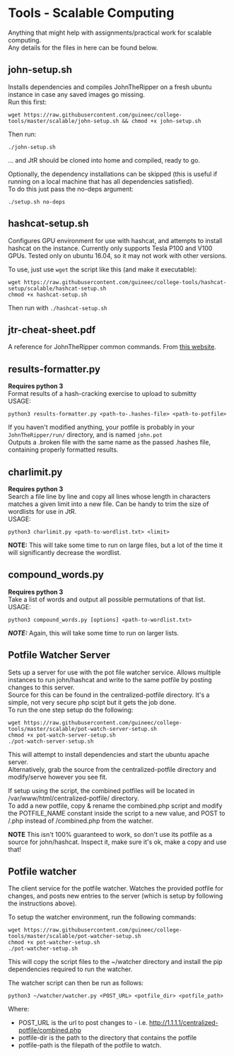 # Tools - Scalable Computing  
Anything that might help with assignments/practical work for scalable computing.  
Any details for the files in here can be found below.  
  
## john-setup.sh  
Installs dependencies and compiles JohnTheRipper on a fresh ubuntu instance in case any saved images go missing.  
Run this first:  
```
wget https://raw.githubusercontent.com/guineec/college-tools/master/scalable/john-setup.sh && chmod +x john-setup.sh
```   
Then run:
```
./john-setup.sh
```  
... and JtR should be cloned into home and compiled, ready to go.  
  
Optionally, the dependency installations can be skipped (this is useful if running on a local machine that has all dependencies satisfied).  
To do this just pass the no-deps argument:  
```
./setup.sh no-deps
```

## hashcat-setup.sh  
Configures GPU environment for use with hashcat, and attempts to install hashcat on the instance.  Currently only supports Tesla P100 and V100 GPUs. Tested only on ubuntu 16.04, so it may not work with other versions.  
  
To use, just use `wget` the script like this (and make it executable):  
```  
wget https://raw.githubusercontent.com/guineec/college-tools/hashcat-setup/scalable/hashcat-setup.sh
chmod +x hashcat-setup.sh
```  
Then run with `./hashcat-setup.sh`  

      
## jtr-cheat-sheet.pdf
A reference for JohnTheRipper common commands. From [this website](https://countuponsecurity.files.wordpress.com/2016/09/jtr-cheat-sheet.pdf).  
  
  
## results-formatter.py  
**Requires python 3**  
Format results of a hash-cracking exercise to upload to submitty  
USAGE:  
```
python3 results-formatter.py <path-to-.hashes-file> <path-to-potfile>
```  
If you haven't modified anything, your potfile is probably in your `JohnTheRipper/run/` directory, and is named `john.pot`      
Outputs a .broken file with the same name as the passed .hashes file, containing properly formatted results.    

## charlimit.py  
**Requires python 3**  
Search a file line by line and copy all lines whose length in characters matches a given limit into a new file. Can be handy to trim the size of wordlists for use in JtR.    
USAGE:  
```
python3 charlimit.py <path-to-wordlist.txt> <limit>
```    
**NOTE:** This will take some time to run on large files, but a lot of the time it will significantly decrease the wordlist.    
  
    
## compound_words.py  
**Requires python 3**  
Take a list of words and output all possible permutations of that list.  
USAGE:  
```  
python3 compound_words.py [options] <path-to-wordlist.txt>  
```  
***NOTE:*** Again, this will take some time to run on larger lists.  
  
## Potfile Watcher Server  
Sets up a server for use with the pot file watcher service. Allows multiple instances to run john/hashcat and write to the same potfile by posting
changes to this server.  
Source for this can be found in the centralized-potfile directory. It's a simple, not very secure php scipt but it gets the job done.  
To run the one step setup do the following:
```  
wget https://raw.githubusercontent.com/guineec/college-tools/master/scalable/pot-watch-server-setup.sh  
chmod +x pot-watch-server-setup.sh  
./pot-watch-server-setup.sh
```  
This will attempt to install dependencies and start the ubuntu apache server.  
Alternatively, grab the source from the centralized-potfile directory and modify/serve however you see fit.  
  
If setup using the script, the combined potfiles will be located in /var/www/html/centralized-potfile/ directory.  
To add a new potfile, copy & rename the combined.php script and modify the POTFILE_NAME constant inside the script to a new value, and POST to /<new-name>.php instead of /combined.php from the watcher. 
  
**NOTE** This isn't 100% guaranteed to work, so don't use its potfile as a source for john/hashcat. Inspect it, make sure it's ok, make a copy and use that!  
  
## Potfile watcher  
The client service for the potfile watcher. Watches the provided potfile for changes, and posts new entries to the server (which is setup by following the instructions above).  
  
To setup the watcher environment, run the following commands:  
```  
wget https://raw.githubusercontent.com/guineec/college-tools/master/scalable/pot-watcher-setup.sh
chmod +x pot-watcher-setup.sh
./pot-watcher-setup.sh
```  
This will copy the script files to the ~/watcher directory and install the pip dependencies required to run the watcher.  
  
The watcher script can then be run as follows:  
```  
python3 ~/watcher/watcher.py <POST_URL> <potfile_dir> <potfile_path>
```    
Where:  
 - POST_URL is the url to post changes to - i.e. http://1.1.1.1/centralized-potfile/combined.php  
 - potfile-dir is the path to the directory that contains the potfile  
 - potfile-path is the filepath of the potfile to watch.  